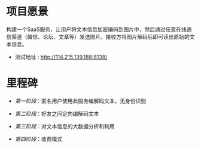 # 项目愿景

构建一个SaaS服务，让用户将文本信息加密编码到图片中，然后通过任意在线通信渠道（微信、论坛、文章等）发送图片。接收方将图片解码后即可读出原始的文本信息。

* 测试地址 : http://114.215.139.188:8138/
# 里程碑

* *第一阶段*：匿名用户使用此服务编解码文本，无身份识别

* *第二阶段*：好友之间定向编解码文本

* *第三阶段*：对文本信息的大数据分析和利用

* *第四阶段*：收费模式
